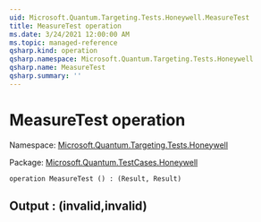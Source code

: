 ```yaml
---
uid: Microsoft.Quantum.Targeting.Tests.Honeywell.MeasureTest
title: MeasureTest operation
ms.date: 3/24/2021 12:00:00 AM
ms.topic: managed-reference
qsharp.kind: operation
qsharp.namespace: Microsoft.Quantum.Targeting.Tests.Honeywell
qsharp.name: MeasureTest
qsharp.summary: ''
---
```


# MeasureTest operation

Namespace: [Microsoft.Quantum.Targeting.Tests.Honeywell](xref:Microsoft.Quantum.Targeting.Tests.Honeywell)

Package: [Microsoft.Quantum.TestCases.Honeywell](https://nuget.org/packages/Microsoft.Quantum.TestCases.Honeywell)




```qsharp
operation MeasureTest () : (Result, Result)
```


## Output : (__invalid<Result>__,__invalid<Result>__)

